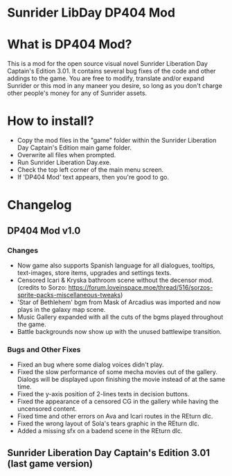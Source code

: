 # Sunrider LibDay DP404 Mod
# What is DP404 Mod?
This is a mod for the open source visual novel Sunrider Liberation Day Captain's Edition 3.01.
It contains several bug fixes of the code and other addings to the game.
You are free to modify, translate and/or expand Sunrider or this mod in any maneer you desire, so long as you don't charge other people's money for any of Sunrider assets.

# How to install?
- Copy the mod files in the "game" folder within the Sunrider Liberation Day Captain's Edition main game folder.
- Overwrite all files when prompted.
- Run Sunrider Liberation Day.exe.
- Check the top left corner of the main menu screen.
- If 'DP404 Mod' text appears, then you're good to go.

# Changelog
## DP404 Mod v1.0

### Changes
- Now game also supports Spanish language for all dialogues, tooltips, text-images, store items, upgrades and settings texts.
- Censored Icari & Kryska bathroom scene without the decensor mod. (credits to Sorzo: https://forum.loveinspace.moe/thread/516/sorzos-sprite-packs-miscellaneous-tweaks)
- 'Star of Bethlehem' bgm from Mask of Arcadius was imported and now plays in the galaxy map scene.
- Music Gallery expanded with all the cuts of the bgms played throughout the game.
- Battle backgrounds now show up with the unused battlewipe transition.

### Bugs and Other Fixes
- Fixed an bug where some dialog voices didn't play.
- Fixed the slow performance of some mecha movies out of the gallery. Dialogs will be displayed upon finishing the movie instead of at the same time.
- Fixed the y-axis position of 2-lines texts in decision buttons.
- Fixed the appearance of a censored CG in the gallery while having the uncensored content.
- Fixed time and other errors on Ava and Icari routes in the REturn dlc.
- Fixed the wrong layout of Sola's tears graphic in the REturn dlc.
- Added a missing sfx on a badend scene in the REturn dlc.

## Sunrider Liberation Day Captain's Edition 3.01 (last game version)
